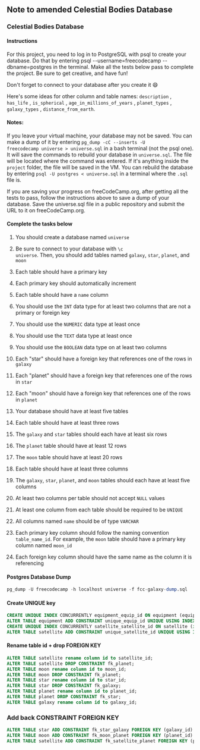 
## Note to amended Celestial Bodies Database

### Celestial Bodies Database

#### Instructions

For this project, you need to log in to PostgreSQL with psql to create your database. Do that by entering psql --username=freecodecamp --dbname=postgres in the terminal. Make all the tests below pass to complete the project. Be sure to get creative, and have fun!

</code>Don't forget to connect to your database after you create it</code> 😄

Here's some ideas for other column and table names: <code>description</code> , <code>has_life</code> , <code>is_spherical</code> , <code>age_in_millions_of_years</code> , <code>planet_types</code> , <code>galaxy_types</code> , <code>distance_from_earth</code>.

#### Notes:

If you leave your virtual machine, your database may not be saved. You can make a dump of it by entering <code>pg_dump -cC --inserts -U freecodecamp universe > universe.sql</code> in a bash terminal (not the psql one). It will save the commands to rebuild your database in <code>universe.sql</code>. The file will be located where the command was entered. If it's anything inside the <code>project</code> folder, the file will be saved in the VM. You can rebuild the database by entering <code>psql -U postgres < universe.sql</code> in a terminal where the <code>.sql</code> file is.

If you are saving your progress on freeCodeCamp.org, after getting all the tests to pass, follow the instructions above to save a dump of your database. Save the universe.sql file in a public repository and submit the URL to it on freeCodeCamp.org.

#### Complete the tasks below

1. You should create a database named <code>universe</code>

1. Be sure to connect to your database with <code>\c universe</code>. Then, you should add tables named <code>galaxy</code>, <code>star</code>, <code>planet</code>, and <code>moon</code>

1. Each table should have a primary key

1. Each primary key should automatically increment

1. Each table should have a <code>name</code> column

1. You should use the <code>INT</code> data type for at least two columns that are not a primary or foreign key

1. You should use the <code>NUMERIC</code> data type at least once

1. You should use the <code>TEXT</code> data type at least once

1. You should use the <code>BOOLEAN</code> data type on at least two columns

1. Each "star" should have a foreign key that references one of the rows in <code>galaxy</code>

1. Each "planet" should have a foreign key that references one of the rows in <code>star</code>

1. Each "moon" should have a foreign key that references one of the rows in <code>planet</code>

1. Your database should have at least five tables

1. Each table should have at least three rows

1. The <code>galaxy</code> and <code>star</code> tables should each have at least six rows

1. The <code>planet</code> table should have at least 12 rows

1. The <code>moon</code> table should have at least 20 rows

1. Each table should have at least three columns

1. The <code>galaxy</code>, <code>star</code>, <code>planet</code>, and <code>moon</code> tables should each have at least five columns

1. At least two columns per table should not accept <code>NULL</code> values

1. At least one column from each table should be required to be <code>UNIQUE</code>

1. All columns named <code>name</code> should be of type <code>VARCHAR</code>

1. Each primary key column should follow the naming convention <code>table_name_id</code>. For example, the <code>moon</code> table should have a primary key column named <code>moon_id</code>

1. Each foreign key column should have the same name as the column it is referencing

#### Postgres Database Dump       
```sql
pg_dump -U freecodecamp -h localhost universe -f fcc-galaxy-dump.sql
```

#### Create UNIQUE key
```sql
CREATE UNIQUE INDEX CONCURRENTLY equipment_equip_id ON equipment (equip_id);
ALTER TABLE equipment ADD CONSTRAINT unique_equip_id UNIQUE USING INDEX equipment_equip_id;
CREATE UNIQUE INDEX CONCURRENTLY satellite_satellite_id ON satellite (id);
ALTER TABLE satellite ADD CONSTRAINT unique_satellite_id UNIQUE USING INDEX satellite_satellite_id;
```

#### Rename table id + drop FOREIGN KEY
```sql
ALTER TABLE satellite rename column id to satellite_id;
ALTER TABLE satellite DROP CONSTRAINT fk_planet;
ALTER TABLE moon rename column id to moon_id;
ALTER TABLE moon DROP CONSTRAINT fk_planet;
ALTER TABLE star rename column id to star_id;
ALTER TABLE star DROP CONSTRAINT fk_galaxy;
ALTER TABLE planet rename column id to planet_id;
ALTER TABLE planet DROP CONSTRAINT fk_star;
ALTER TABLE galaxy rename column id to galaxy_id;
```

### Add back CONSTRAINT FOREIGN KEY
```sql
ALTER TABLE star ADD CONSTRAINT fk_star_galaxy FOREIGN KEY (galaxy_id) REFERENCES galaxy (galaxy_id);
ALTER TABLE moon ADD CONSTRAINT fk_moon_planet FOREIGN KEY (planet_id) REFERENCES planet (planet_id);
ALTER TABLE satellite ADD CONSTRAINT fk_satellite_planet FOREIGN KEY (planet_id) REFERENCES planet (planet_id);
```